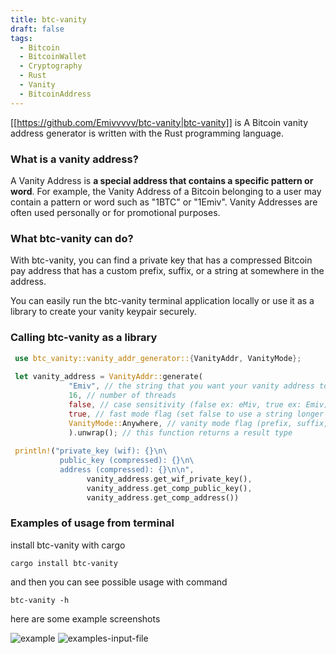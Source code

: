 ```yaml
---
title: btc-vanity
draft: false
tags:
  - Bitcoin
  - BitcoinWallet
  - Cryptography
  - Rust
  - Vanity
  - BitcoinAddress
---
```

[[https://github.com/Emivvvvv/btc-vanity|btc-vanity]] is A Bitcoin vanity address generator is written with the Rust programming language.

### What is a vanity address?

A Vanity Address is **a special address that contains a specific pattern or word**. For example, the Vanity Address of a Bitcoin belonging to a user may contain a pattern or word such as "1BTC" or "1Emiv". Vanity Addresses are often used personally or for promotional purposes.

### What btc-vanity can do?

With btc-vanity, you can find a private key that has a compressed Bitcoin pay address that has a custom prefix, suffix, or a string at somewhere in the address.

You can easily run the btc-vanity terminal application locally or use it as a library to create your vanity keypair securely.

### Calling btc-vanity as a library

```rust
 use btc_vanity::vanity_addr_generator::{VanityAddr, VanityMode};  
  
 let vanity_address = VanityAddr::generate(  
             "Emiv", // the string that you want your vanity address to include.  
             16, // number of threads  
             false, // case sensitivity (false ex: eMiv, true ex: Emiv)  
             true, // fast mode flag (set false to use a string longer than 4 chars)  
             VanityMode::Anywhere, // vanity mode flag (prefix, suffix, anywhere available)  
             ).unwrap(); // this function returns a result type  
  
 println!("private_key (wif): {}\n\  
           public_key (compressed): {}\n\  
           address (compressed): {}\n\n",  
                 vanity_address.get_wif_private_key(),  
                 vanity_address.get_comp_public_key(),  
                 vanity_address.get_comp_address())
```

### Examples of usage from terminal

install btc-vanity with cargo
```
cargo install btc-vanity
```
and then you can see possible usage with command
```
btc-vanity -h
```
here are some example screenshots

![example](example.png)
![examples-input-file](examples-input-file.png)